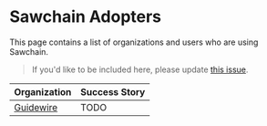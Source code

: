 # Sawchain Adopters

This page contains a list of organizations and users who are using Sawchain.

> If you'd like to be included here, please update [this issue](TODO).

| Organization | Success Story |
|:--|:--|
| [Guidewire](https://www.guidewire.com/) | TODO |
